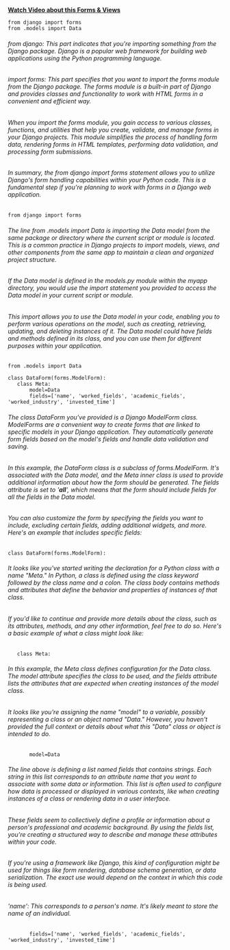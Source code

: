 
**[Watch Video about this Forms & Views](https://youtu.be/zcGjaVg9iHk?si=otKmMDNqU6xGeCop)** 
 ```python3
from django import forms
from .models import Data
 ```
###### from django: This part indicates that you're importing something from the Django package. Django is a popular web framework for building web applications using the Python programming language.

###### import forms: This part specifies that you want to import the forms module from the Django package. The forms module is a built-in part of Django and provides classes and functionality to work with HTML forms in a convenient and efficient way.

###### When you import the forms module, you gain access to various classes, functions, and utilities that help you create, validate, and manage forms in your Django projects. This module simplifies the process of handling form data, rendering forms in HTML templates, performing data validation, and processing form submissions.

###### In summary, the from django import forms statement allows you to utilize Django's form handling capabilities within your Python code. This is a fundamental step if you're planning to work with forms in a Django web application.

 ```python3
from django import forms
 ```
###### The line from .models import Data is importing the Data model from the same package or directory where the current script or module is located. This is a common practice in Django projects to import models, views, and other components from the same app to maintain a clean and organized project structure.

###### If the Data model is defined in the models.py module within the myapp directory, you would use the import statement you provided to access the Data model in your current script or module.

###### This import allows you to use the Data model in your code, enabling you to perform various operations on the model, such as creating, retrieving, updating, and deleting instances of it. The Data model could have fields and methods defined in its class, and you can use them for different purposes within your application.

 ```python3
from .models import Data
 ```


 ```python3
class DataForm(forms.ModelForm):
    class Meta:
        model=Data
        fields=['name', 'worked_fields', 'academic_fields', 'worked_industry', 'invested_time']
```

###### The class DataForm you've provided is a Django ModelForm class. ModelForms are a convenient way to create forms that are linked to specific models in your Django application. They automatically generate form fields based on the model's fields and handle data validation and saving.

###### In this example, the DataForm class is a subclass of forms.ModelForm. It's associated with the Data model, and the Meta inner class is used to provide additional information about how the form should be generated. The fields attribute is set to '__all__', which means that the form should include fields for all the fields in the Data model.

###### You can also customize the form by specifying the fields you want to include, excluding certain fields, adding additional widgets, and more. Here's an example that includes specific fields:

 ```python3
class DataForm(forms.ModelForm):
```
###### It looks like you've started writing the declaration for a Python class with a name "Meta." In Python, a class is defined using the class keyword followed by the class name and a colon. The class body contains methods and attributes that define the behavior and properties of instances of that class.

###### If you'd like to continue and provide more details about the class, such as its attributes, methods, and any other information, feel free to do so. Here's a basic example of what a class might look like:

 ```python3
    class Meta:
```
###### In this example, the Meta class defines configuration for the Data class. The model attribute specifies the class to be used, and the fields attribute lists the attributes that are expected when creating instances of the model class.

###### It looks like you're assigning the name "model" to a variable, possibly representing a class or an object named "Data." However, you haven't provided the full context or details about what this "Data" class or object is intended to do.

 ```python3
        model=Data
```
###### The line above is defining a list named fields that contains strings. Each string in this list corresponds to an attribute name that you want to associate with some data or information. This list is often used to configure how data is processed or displayed in various contexts, like when creating instances of a class or rendering data in a user interface. 

###### These fields seem to collectively define a profile or information about a person's professional and academic background. By using the fields list, you're creating a structured way to describe and manage these attributes within your code.

###### If you're using a framework like Django, this kind of configuration might be used for things like form rendering, database schema generation, or data serialization. The exact use would depend on the context in which this code is being used.

###### 'name': This corresponds to a person's name. It's likely meant to store the name of an individual.

 ```python3
        fields=['name', 'worked_fields', 'academic_fields', 'worked_industry', 'invested_time']
```
